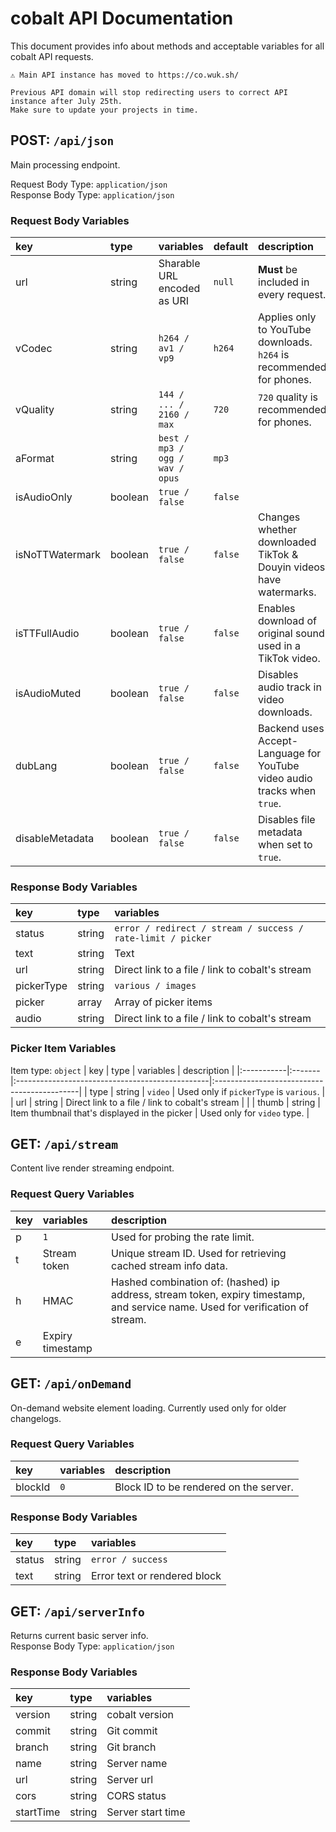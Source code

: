 # cobalt API Documentation
This document provides info about methods and acceptable variables for all cobalt API requests.<br>

```
⚠️ Main API instance has moved to https://co.wuk.sh/

Previous API domain will stop redirecting users to correct API instance after July 25th.  
Make sure to update your projects in time. 
```

## POST: ``/api/json``
Main processing endpoint.<br>

Request Body Type: ``application/json``<br>
Response Body Type: ``application/json``

### Request Body Variables
| key             | type    | variables                         | default   | description                                                                    |
|:----------------|:--------|:----------------------------------|:----------|:-------------------------------------------------------------------------------|
| url             | string  | Sharable URL encoded as URI       | ``null``  | **Must** be included in every request.                                         |
| vCodec          | string  | ``h264 / av1 / vp9``              | ``h264``  | Applies only to YouTube downloads. ``h264`` is recommended for phones.         |
| vQuality        | string  | ``144 / ... / 2160 / max``        | ``720``   | ``720`` quality is recommended for phones.                                     |
| aFormat         | string  | ``best / mp3 / ogg / wav / opus`` | ``mp3``   |                                                                                |
| isAudioOnly     | boolean | ``true / false``                  | ``false`` |                                                                                |
| isNoTTWatermark | boolean | ``true / false``                  | ``false`` | Changes whether downloaded TikTok & Douyin videos have watermarks.             |
| isTTFullAudio   | boolean | ``true / false``                  | ``false`` | Enables download of original sound used in a TikTok video.                     |
| isAudioMuted    | boolean | ``true / false``                  | ``false`` | Disables audio track in video downloads.                                       |
| dubLang         | boolean | ``true / false``                  | ``false`` | Backend uses Accept-Language for YouTube video audio tracks when ``true``.     |
| disableMetadata | boolean | ``true / false``                  | ``false`` | Disables file metadata when set to ``true``.                                   |

### Response Body Variables
| key        | type   | variables                                                     |
|:-----------|:-------|:--------------------------------------------------------------|
| status     | string | ``error / redirect / stream / success / rate-limit / picker`` |
| text       | string | Text                                                          |
| url        | string | Direct link to a file / link to cobalt's stream               |
| pickerType | string | ``various / images``                                          |
| picker     | array  | Array of picker items                                         |
| audio      | string | Direct link to a file / link to cobalt's stream               |

### Picker Item Variables
Item type: ``object``
| key        | type   | variables                                       | description                                 |
|:-----------|:-------|:------------------------------------------------|:--------------------------------------------|
| type       | string | ``video``                                       | Used only if ``pickerType`` is ``various``. |
| url        | string | Direct link to a file / link to cobalt's stream |                                             |
| thumb      | string | Item thumbnail that's displayed in the picker   | Used only for ``video`` type.               |

## GET: ``/api/stream``
Content live render streaming endpoint.<br>

### Request Query Variables
| key | variables        | description                                                                                                                    |
|:----|:-----------------|:-------------------------------------------------------------------------------------------------------------------------------|
| p   | ``1``            | Used for probing the rate limit.                                                                                               |
| t   | Stream token     | Unique stream ID. Used for retrieving cached stream info data.                                                                 |
| h   | HMAC             | Hashed combination of: (hashed) ip address, stream token, expiry timestamp, and service name. Used for verification of stream. |
| e   | Expiry timestamp |                                                                                                                                |

## GET: ``/api/onDemand``
On-demand website element loading. Currently used only for older changelogs.<br>

### Request Query Variables
| key     | variables | description                            |
|:--------|:----------|:---------------------------------------|
| blockId | ``0``     | Block ID to be rendered on the server. |

### Response Body Variables
| key    | type   | variables                    |
|:-------|:-------|:-----------------------------|
| status | string | ``error / success``          |
| text   | string | Error text or rendered block |

## GET: ``/api/serverInfo``
Returns current basic server info.<br>
Response Body Type: ``application/json``

### Response Body Variables
| key       | type   | variables         |
|:----------|:-------|:------------------|
| version   | string | cobalt version    |
| commit    | string | Git commit        |
| branch    | string | Git branch        |
| name      | string | Server name       |
| url       | string | Server url        |
| cors      | string | CORS status       |
| startTime | string | Server start time |
